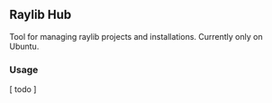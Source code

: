 ## Raylib Hub
Tool for managing raylib projects and installations. Currently
only on Ubuntu.

### Usage
[ todo ]

